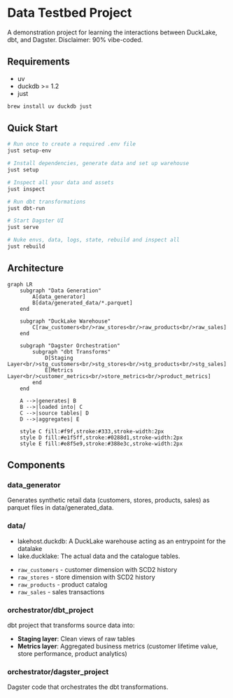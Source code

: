 # Data Testbed Project

A demonstration project for learning the interactions between DuckLake, dbt, and Dagster. Disclaimer: 90% vibe-coded.

## Requirements
* uv
* duckdb >= 1.2
* just

```bash
brew install uv duckdb just
```

## Quick Start

```bash
# Run once to create a required .env file
just setup-env

# Install dependencies, generate data and set up warehouse
just setup

# Inspect all your data and assets
just inspect

# Run dbt transformations
just dbt-run

# Start Dagster UI
just serve

# Nuke envs, data, logs, state, rebuild and inspect all
just rebuild

```

## Architecture

```mermaid
graph LR
    subgraph "Data Generation"
        A[data_generator]
        B[data/generated_data/*.parquet]
    end

    subgraph "DuckLake Warehouse"
        C[raw_customers<br/>raw_stores<br/>raw_products<br/>raw_sales]
    end

    subgraph "Dagster Orchestration"
        subgraph "dbt Transforms"
            D[Staging Layer<br/>stg_customers<br/>stg_stores<br/>stg_products<br/>stg_sales]
            E[Metrics Layer<br/>customer_metrics<br/>store_metrics<br/>product_metrics]
        end
    end

    A -->|generates| B
    B -->|loaded into| C
    C -->|source tables| D
    D -->|aggregates| E

    style C fill:#f9f,stroke:#333,stroke-width:2px
    style D fill:#e1f5ff,stroke:#0288d1,stroke-width:2px
    style E fill:#e8f5e9,stroke:#388e3c,stroke-width:2px
```

## Components

### data_generator
Generates synthetic retail data (customers, stores, products, sales) as parquet files in data/generated_data.

### data/

* lakehost.duckdb: A DuckLake warehouse acting as an entrypoint for the datalake
* lake.ducklake: The actual data and the catalogue tables.

- `raw_customers` - customer dimension with SCD2 history
- `raw_stores` - store dimension with SCD2 history
- `raw_products` - product catalog
- `raw_sales` - sales transactions

### orchestrator/dbt_project
dbt project that transforms source data into:
- **Staging layer**: Clean views of raw tables
- **Metrics layer**: Aggregated business metrics (customer lifetime value, store performance, product analytics)

### orchestrator/dagster_project
Dagster code that orchestrates the dbt transformations.
